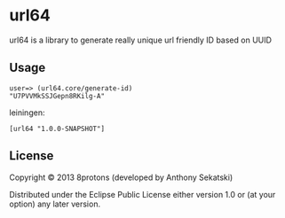 # url64

url64 is a library to generate really unique url friendly ID based on UUID

## Usage

```
user=> (url64.core/generate-id)
"U7PVVMkSSJGepn8RKilg-A"
```

leiningen:

```
[url64 "1.0.0-SNAPSHOT"]
```

## License

Copyright © 2013 8protons (developed by Anthony Sekatski)

Distributed under the Eclipse Public License either version 1.0 or (at
your option) any later version.
